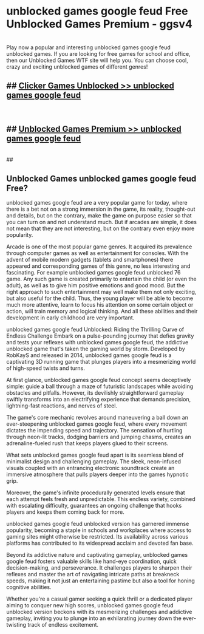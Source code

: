 # unblocked games google feud  Free Unblocked Games Premium - ggsv4 <br>
<br>
Play now a popular and interesting unblocked games google feud unblocked games. If you are looking for free games for school and office, then our Unblocked Games WTF site will help you. You can choose cool, crazy and exciting unblocked games of different genres!


## ##  [Clicker Games Unblocked >> unblocked games google feud](http://freeplayer.one?title=unblocked_games_google_feud&ref=UGames)
  <br>

##  ## [Unblocked Games Premium >> unblocked games google feud](http://freeplayer.one?title=unblocked_games_google_feud&ref=UGames)
  <br>
  ##



## Unblocked Games unblocked games google feud Free?

unblocked games google feud are a very popular game for today, where there is a bet not on a strong immersion in the game, its reality, thought-out and details, but on the contrary, make the game on purpose easier so that you can turn on and not understand much. But if arcades are simple, it does not mean that they are not interesting, but on the contrary even enjoy more popularity.

Arcade is one of the most popular game genres. It acquired its prevalence through computer games as well as entertainment for consoles. With the advent of mobile modern gadgets (tablets and smartphones) there appeared and corresponding games of this genre, no less interesting and fascinating. For example unblocked games google feud unblocked 76 game. Any such game is created primarily to entertain the child (or even the adult), as well as to give him positive emotions and good mood. But the right approach to such entertainment may well make them not only exciting, but also useful for the child. Thus, the young player will be able to become much more attentive, learn to focus his attention on some certain object or action, will train memory and logical thinking. And all these abilities and their development in early childhood are very important.

unblocked games google feud Unblocked: Riding the Thrilling Curve of Endless Challenge
Embark on a pulse-pounding journey that defies gravity and tests your reflexes with unblocked games google feud, the addictive unblocked game that's taken the gaming world by storm. Developed by RobKayS and released in 2014, unblocked games google feud is a captivating 3D running game that plunges players into a mesmerizing world of high-speed twists and turns.

At first glance, unblocked games google feud concept seems deceptively simple: guide a ball through a maze of futuristic landscapes while avoiding obstacles and pitfalls. However, its devilishly straightforward gameplay swiftly transforms into an electrifying experience that demands precision, lightning-fast reactions, and nerves of steel.

The game's core mechanic revolves around maneuvering a ball down an ever-steepening unblocked games google feud, where every movement dictates the impending speed and trajectory. The sensation of hurtling through neon-lit tracks, dodging barriers and jumping chasms, creates an adrenaline-fueled rush that keeps players glued to their screens.

What sets unblocked games google feud apart is its seamless blend of minimalist design and challenging gameplay. The sleek, neon-infused visuals coupled with an entrancing electronic soundtrack create an immersive atmosphere that pulls players deeper into the games hypnotic grip.

Moreover, the game's infinite procedurally generated levels ensure that each attempt feels fresh and unpredictable. This endless variety, combined with escalating difficulty, guarantees an ongoing challenge that hooks players and keeps them coming back for more.

unblocked games google feud unblocked version has garnered immense popularity, becoming a staple in schools and workplaces where access to gaming sites might otherwise be restricted. Its availability across various platforms has contributed to its widespread acclaim and devoted fan base.

Beyond its addictive nature and captivating gameplay, unblocked games google feud fosters valuable skills like hand-eye coordination, quick decision-making, and perseverance. It challenges players to sharpen their reflexes and master the art of navigating intricate paths at breakneck speeds, making it not just an entertaining pastime but also a tool for honing cognitive abilities.

Whether you're a casual gamer seeking a quick thrill or a dedicated player aiming to conquer new high scores, unblocked games google feud unblocked version beckons with its mesmerizing challenges and addictive gameplay, inviting you to plunge into an exhilarating journey down the ever-twisting track of endless excitement.
